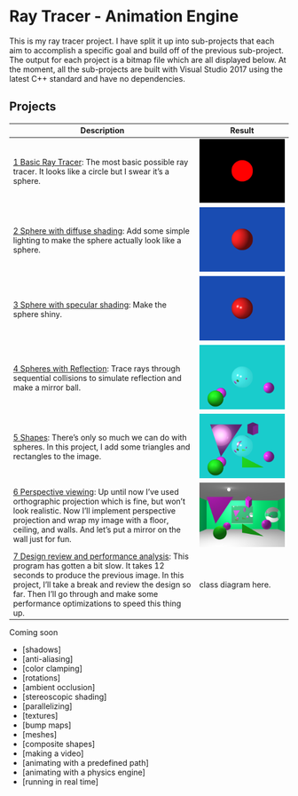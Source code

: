 # Ray Tracer - Animation Engine
This is my ray tracer project. I have split it up into sub-projects that each aim to accomplish a specific goal and build off of the previous sub-project. The output for each project is a bitmap file which are all displayed below. At the moment, all the sub-projects are built with Visual Studio 2017 using the latest C++ standard and have no dependencies. 

## Projects
| Description   | Result   
|---|---
| [1 Basic Ray Tracer](1-Basic_Ray_Tracer/README.md): The most basic possible ray tracer. It looks like a circle but I swear it’s a sphere.    | ![](/1-Basic_Ray_Tracer/tracer/image.bmp)    
| [2 Sphere with diffuse shading](2-Diffuse_Lighting/README.md): Add some simple lighting to make the sphere actually look like a sphere.    | ![](/2-Diffuse_Lighting/tracer/image.bmp)    
[3 Sphere with specular shading](3-Specular_Lighting/README.md): Make the sphere shiny.    | ![](/3-Specular_Lighting/tracer/image.bmp)    
[4 Spheres with Reflection](04-Reflection/README.md): Trace rays through sequential collisions to simulate reflection and make a mirror ball.    | ![](/04-Reflection/tracer/image.bmp)    
[5 Shapes](05-Shapes/README.md): There’s only so much we can do with spheres. In this project, I add some triangles and rectangles to the image.    | ![](/05-Shapes/tracer/image.bmp)     
[6 Perspective viewing](06-Perspective/README.md): Up until now I’ve used orthographic projection which is fine, but won’t look realistic. Now I’ll implement perspective projection and wrap my image with a floor, ceiling, and walls. And let’s put a mirror on the wall just for fun.    | ![](/06-Perspective/tracer/image.bmp)    
 [7 Design review and performance analysis](07-Design_and_perf/README.md): This program has gotten a bit slow. It takes 12 seconds to produce the previous image. In this project, I’ll take a break and review the design so far. Then I’ll go through and make some performance optimizations to speed this thing up.    | class diagram here.    

Coming soon

* [shadows]
* [anti-aliasing]
* [color clamping]
* [rotations]
* [ambient occlusion]
* [stereoscopic shading]
* [parallelizing]
* [textures]
* [bump maps]
* [meshes]
* [composite shapes]
* [making a video]
* [animating with a predefined path]
* [animating with a physics engine]
* [running in real time]
